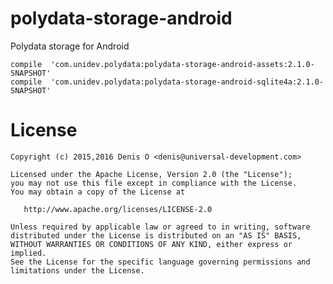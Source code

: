 # polydata-storage-android

Polydata storage for Android


```
compile  'com.unidev.polydata:polydata-storage-android-assets:2.1.0-SNAPSHOT'
compile  'com.unidev.polydata:polydata-storage-android-sqlite4a:2.1.0-SNAPSHOT'
```

License
=======
 
    Copyright (c) 2015,2016 Denis O <denis@universal-development.com>
 
    Licensed under the Apache License, Version 2.0 (the "License");
    you may not use this file except in compliance with the License.
    You may obtain a copy of the License at
 
       http://www.apache.org/licenses/LICENSE-2.0
 
    Unless required by applicable law or agreed to in writing, software
    distributed under the License is distributed on an "AS IS" BASIS,
    WITHOUT WARRANTIES OR CONDITIONS OF ANY KIND, either express or implied.
    See the License for the specific language governing permissions and
    limitations under the License.
